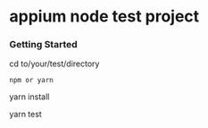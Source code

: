 # appium node test project

### Getting Started

cd to/your/test/directory

`npm or yarn`

yarn install

yarn test